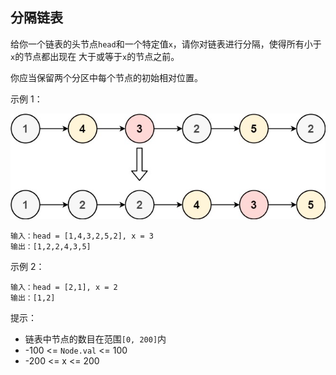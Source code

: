 ## 分隔链表

给你一个链表的头节点`head`和一个特定值`x`，请你对链表进行分隔，使得所有小于`x`的节点都出现在 大于或等于`x`的节点之前。

你应当保留两个分区中每个节点的初始相对位置。


示例 1：

![img.png](../images/86.partition-list.png)

```
输入：head = [1,4,3,2,5,2], x = 3
输出：[1,2,2,4,3,5]
```

示例 2：
```
输入：head = [2,1], x = 2
输出：[1,2]
```

提示：

* 链表中节点的数目在范围`[0, 200]`内
* -100 <= `Node.val` <= 100
* -200 <= x <= 200